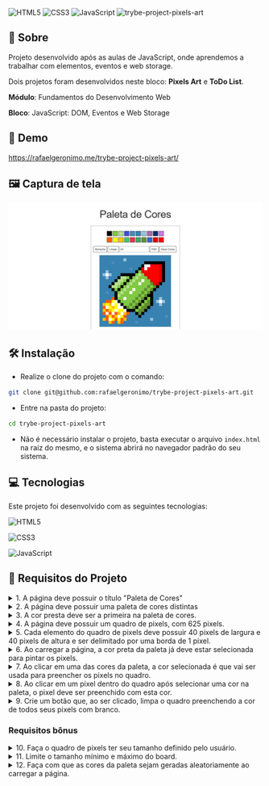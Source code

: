 ![HTML5](https://img.shields.io/badge/html5-%23E34F26.svg?style=for-the-badge&logo=html5&logoColor=white) ![CSS3](https://img.shields.io/badge/css3-%231572B6.svg?style=for-the-badge&logo=css3&logoColor=white) ![JavaScript](https://img.shields.io/badge/javascript-%23323330.svg?style=for-the-badge&logo=javascript&logoColor=%23F7DF1E)
![trybe-project-pixels-art](http://socialify.git.ci/rafaelgeronimo/trybe-project-pixels-art/image?description=1&descriptionEditable=%5BTrybe%20Project%5D%20Pixels%20Art&font=Bitter&language=1&owner=1&pattern=Signal&theme=Light)

## 📗 Sobre

Projeto desenvolvido após as aulas de JavaScript, onde aprendemos a trabalhar com elementos, eventos e web storage.

Dois projetos foram desenvolvidos neste bloco: **Pixels Art** e **ToDo List**.

**Módulo**: Fundamentos do Desenvolvimento Web

**Bloco**: JavaScript: DOM, Eventos e Web Storage

## 🚀 Demo

https://rafaelgeronimo.me/trybe-project-pixels-art/

## 🖼 Captura de tela

![Screenshot](./assets/img/screenshot.png)

## 🛠 Instalação

- Realize o clone do projeto com o comando:
```bash
git clone git@github.com:rafaelgeronimo/trybe-project-pixels-art.git
```
- Entre na pasta do projeto:
```bash
cd trybe-project-pixels-art
```
- Não é necessário instalar o projeto, basta executar o arquivo `index.html` na raíz do mesmo, e o sistema abrirá no navegador padrão do seu sistema.

## 💻 Tecnologias

Este projeto foi desenvolvido com as seguintes tecnologias:

![HTML5](https://img.shields.io/badge/html5-%23E34F26.svg?style=for-the-badge&logo=html5&logoColor=white)

![CSS3](https://img.shields.io/badge/css3-%231572B6.svg?style=for-the-badge&logo=css3&logoColor=white)

![JavaScript](https://img.shields.io/badge/javascript-%23323330.svg?style=for-the-badge&logo=javascript&logoColor=%23F7DF1E)

## 📝 Requisitos do Projeto

<details>
  <summary>
    1. A página deve possuir o título "Paleta de Cores"
  </summary>
  As seguintes verificações serão feitas:
  <ul>
    <li>
      O título deverá ficar dentro de uma tag <kbd>h1</kbd> com o <kbd>id</kbd> denominado <kbd>title</kbd>;
    </li>
    <li>
      O texto do título deve ser <strong>exatamente</strong> "Paleta de Cores".
    </li>
  </ul>
</details>
<details>
  <summary>
    2. A página deve possuir uma paleta de cores distintas
  </summary>
  As seguintes verificações serão feitas:
  <ul>
    <li>
      A paleta de cores deve ser um elemento com <kbd>id</kbd> denominado <kbd>color-palette</kbd>, ao passo que cada cor individual da paleta de cores deve possuir a <kbd>classe</kbd> <kbd>color</kbd>;
    </li>
    <li>
      A cor de fundo de cada elemento da paleta deverá ser a cor que o elemento representa. <strong>A única cor não permitida na paleta é a cor branca</strong>;
    </li>
    <li>
      Cada elemento da paleta deverá ter uma borda preta, sólida e com 1 pixel de largura;
    </li>
    <li>
      A paleta de cores deverá listar todas as cores disponíveis para utilização lado a lado, e deverá ser posicionada abaixo do título "Paleta de Cores";
    </li>
    <li>
      A paleta de cores não deve conter cores repetidas.
    </li>
  </ul>
</details>
<details>
  <summary>
    3. A cor presta deve ser a primeira na paleta de cores.
  </summary>
  As seguintes verificaçÕes serão feitas:
  <ul>
    <li>
      As demais cores podem ser escolhidas livremente.
    </li>
  </ul>
</details>
<details>
  <summary>
    4. A página deve possuir um quadro de pixels, com 625 pixels.
  </summary>
  As seguintes verificaçÕes serão feitas:
  <ul>
    <li>
      O quadro de "pixels" deve ter 25 elementos de largura e 25 elementos de comprimento;
    </li>
    <li>
      O quadro de "pixels" deve possuir o <kbd>id</kbd> denominado <kbd>pixel-board</kbd>, ao passo que cada "pixel" individual dentro do quadro deve possuir a <kbd>classe</kbd> denominada <kbd>pixel</kbd>;
    </li>
    <li>
      A cor inicial dos "pixels" dentro do quadro, ao abrir a página, deve ser branca;
    </li>
    <li>
      O quadro de "pixels" deve aparecer abaixo da paleta de cores.
    </li>
  </ul>
</details>
<details>
  <summary>
    5. Cada elemento do quadro de pixels deve possuir 40 pixels de largura e 40 pixels de altura e ser delimitado por uma borda de 1 pixel.
  </summary>
  As seguintes verificações serão feitas:
  <ul>
    <li>
      O quadro de pixels tem altura e comprimento de 5 elementos;
    </li>
    <li>
      40 pixels deve ser o tamanho total do elemento, incluindo seu conteúdo e excluindo a borda preta, que deve ser criada à parte.
    </li>
  </ul>
</details>
<details>
  <summary>
    6. Ao carregar a página, a cor preta da paleta já deve estar selecionada para pintar os pixels.
  </summary>
  As seguintes verificações serão feitas:
  <ul>
    <li>
      O elemento da cor preta deve possuir, inicialmente, a <kbd>classe</kbd><kbd>selected</kbd>;
    </li>
    <li>
      Note que o elemento que deverá receber a classe <kbd>selected</kbd> deve ser um dos elementos que possuem a classe <kbd>color</kbd>, como especificado no <strong>requisito 2</strong>.
    </li>
  </ul>
</details>
<details>
  <summary>
    7. Ao clicar em uma das cores da paleta, a cor selecionada é que vai ser usada para preencher os pixels no quadro.
  </summary>
  As seguintes verificações serão feitas:
  <ul>
    <li>
      A <kbd>classe</kbd><kbd>selected</kbd> deve ser adicionada à cor selecionada na paleta, ao mesmo tempo em que é removida da cor anteriormente selecionada;
    </li>
    <li>
      Somente uma das cores da paleta deve ter a <kbd>classe</kbd><kbd>selected</kbd> de cada vez;
    </li>
    <li>
      Note que os elementos que deverão receber a classe <kbd>selected</kbd> devem ser os mesmos que possuem a classe <kbd>color</kbd>, como especificado no <strong>requisito 2</strong>.
    </li>
  </ul>
</details>
<details>
  <summary>
    8. Ao clicar em um pixel dentro do quadro após selecionar uma cor na paleta, o pixel deve ser preenchido com esta cor.
  </summary>
  As seguintes verificaçÕes serão feitas:
  <ul>
    <li>
      Ao carregar a página deve ser possível pintar os pixels de preto;
    </li>
    <li>
      Após selecionar uma outra cor na paleta, deve ser possível pintar os pixels com essa cor;
    </li>
    <li>
      Somente o pixel que foi clicado deverá ser preenchido com a cor selecionada, sem influenciar na cor dos demais pixels.
    </li>
  </ul>
</details>
<details>
  <summary>
    9. Crie um botão que, ao ser clicado, limpa o quadro preenchendo a cor de todos seus pixels com branco.
  </summary>
  As seguintes verificaçÕes serão feitas:
  <ul>
    <li>
      O botão deve ter o <kbd>id</kbd> denominado <kbd>clear-board</kbd>;
    </li>
    <li>
      O botão deve estar posicionado entre a paleta de cores e o quadro de pixels;
    </li>
    <li>
      O texto do botão deve ser "<strong>Limpar</strong>".
    </li>
  </ul>
</details>

### Requisitos bônus

<details>
  <summary>
    10. Faça o quadro de pixels ter seu tamanho definido pelo usuário.
  </summary>
  As seguintes verificaçÕes serão feitas:
  <ul>
    <li>
      Crie um input e um botão que permitem definir um quadro de pixels com tamanho entre 5 e 50. Ao clicar no botão, deve ser gerado um quadro de <strong>N</strong> pixels de largura e <strong>N</strong> pixels de altura, onde <strong>N</strong> é o número inserido no input;
    </li>
    <li>
      Ou seja, se o valor passado no input for 7, ao clicar no botão, vai ser gerado um quadro de 49 pixels (7 pixels de largura x 7 pixels de altura);
    </li>
    <li>
      O input deve ter o <kbd>id</kbd> denominado <kbd>board-size</kbd> e o botão deve ter o <kbd>id</kbd> denominado <kbd>generate-board</kbd>;
    </li>
    <li>
      O input só deve aceitar números maiores que zero. Essa restrição <strong>deve</strong> ser feita usando os atributos do elemento <kbd>input</kbd>;
    </li>
    <li>
      O botão deve conter o texto "VQV";
    </li>
    <li>
      O input deve estar posicionado entre a paleta de cores e o quadro de pixels;
    </li>
    <li>
      O botão deve estar posicionado ao lado do input;
    </li>
    <li>
      Se nenhum valor for colocado no input ao clicar no botão, mostre um <kbd>alert</kbd> com o texto: "Board inválido!";
    </li>
    <li>
      O novo quadro deve ter todos os pixels preenchidos com a cor branca.
    </li>
  </ul>
</details>
<details>
  <summary>
    11. Limite o tamanho mínimo e máximo do board.
  </summary>
  As seguintes verificaçÕes serão feitas:
  <ul>
    <li>
    Caso o valor digitado no input <kbd>board-size</kbd> fuja do intervalo de 5 a 50, faça:
      <ul>
        <li>
          Valor menor que 5, considerar 5 como padrão;
        </li>
        <li>
          Valor maior que 50, considerar 50 como padrão.
        </li>
      <ul>
    </li>
  </ul>
</details>
<details>
  <summary>
    12. Faça com que as cores da paleta sejam geradas aleatoriamente ao carregar a página.
  </summary>
  As seguintes verificaçÕes serão feitas:
  <ul>
    <li>
      A cor preta ainda precisa estar presente e deve ser a primeira na sua paleta de cores.
    </li>
  </ul>
</details>
